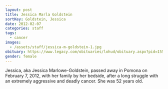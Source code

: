 ```yaml
---
layout: post
title: Jessica Marla Goldstein
sortKey: Goldstein, Jessica
date: 2012-02-07
categories: staff
tags:
  - cancer
images:
  - /assets/staff/jessica-m-goldstein-1.jpg
obituary: https://www.legacy.com/obituaries/lohud/obituary.aspx?pid=155913608
gender: female
---
```

Jessica, aka Jessica Marlowe-Goldstein, passed away in Pomona on February 7, 2012, with her family by her bedside, after a long struggle with an extremely aggressive and deadly cancer.   She was 52 years old.
